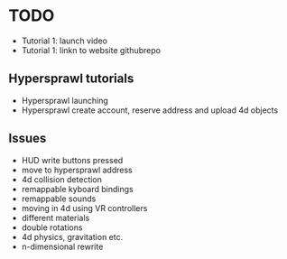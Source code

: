 
TODO
====


- Tutorial 1: launch video
- Tutorial 1: linkn to website githubrepo




Hypersprawl tutorials
---------------------

- Hypersprawl launching
- Hypersprawl create account, reserve address and upload 4d objects



Issues
------
- HUD write buttons pressed
- move to hypersprawl address
- 4d collision detection
- remappable kyboard bindings
- remappable sounds
- moving in 4d using VR controllers
- different materials
- double rotations
- 4d physics, gravitation etc.
- n-dimensional rewrite


